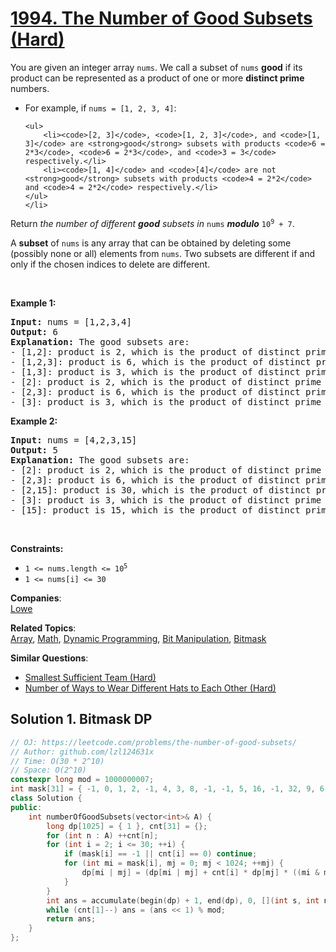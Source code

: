 # [1994. The Number of Good Subsets (Hard)](https://leetcode.com/problems/the-number-of-good-subsets/)

<p>You are given an integer array <code>nums</code>. We call a subset of <code>nums</code> <strong>good</strong> if its product can be represented as a product of one or more <strong>distinct prime</strong> numbers.</p>

<ul>
	<li>For example, if <code>nums = [1, 2, 3, 4]</code>:

	<ul>
		<li><code>[2, 3]</code>, <code>[1, 2, 3]</code>, and <code>[1, 3]</code> are <strong>good</strong> subsets with products <code>6 = 2*3</code>, <code>6 = 2*3</code>, and <code>3 = 3</code> respectively.</li>
		<li><code>[1, 4]</code> and <code>[4]</code> are not <strong>good</strong> subsets with products <code>4 = 2*2</code> and <code>4 = 2*2</code> respectively.</li>
	</ul>
	</li>
</ul>

<p>Return <em>the number of different <strong>good</strong> subsets in </em><code>nums</code><em> <strong>modulo</strong> </em><code>10<sup>9</sup> + 7</code>.</p>

<p>A <strong>subset</strong> of <code>nums</code> is any array that can be obtained by deleting some (possibly none or all) elements from <code>nums</code>. Two subsets are different if and only if the chosen indices to delete are different.</p>

<p>&nbsp;</p>
<p><strong>Example 1:</strong></p>

<pre><strong>Input:</strong> nums = [1,2,3,4]
<strong>Output:</strong> 6
<strong>Explanation:</strong> The good subsets are:
- [1,2]: product is 2, which is the product of distinct prime 2.
- [1,2,3]: product is 6, which is the product of distinct primes 2 and 3.
- [1,3]: product is 3, which is the product of distinct prime 3.
- [2]: product is 2, which is the product of distinct prime 2.
- [2,3]: product is 6, which is the product of distinct primes 2 and 3.
- [3]: product is 3, which is the product of distinct prime 3.
</pre>

<p><strong>Example 2:</strong></p>

<pre><strong>Input:</strong> nums = [4,2,3,15]
<strong>Output:</strong> 5
<strong>Explanation:</strong> The good subsets are:
- [2]: product is 2, which is the product of distinct prime 2.
- [2,3]: product is 6, which is the product of distinct primes 2 and 3.
- [2,15]: product is 30, which is the product of distinct primes 2, 3, and 5.
- [3]: product is 3, which is the product of distinct prime 3.
- [15]: product is 15, which is the product of distinct primes 3 and 5.
</pre>

<p>&nbsp;</p>
<p><strong>Constraints:</strong></p>

<ul>
	<li><code>1 &lt;= nums.length &lt;= 10<sup>5</sup></code></li>
	<li><code>1 &lt;= nums[i] &lt;= 30</code></li>
</ul>


**Companies**:  
[Lowe](https://leetcode.com/company/lowe)

**Related Topics**:  
[Array](https://leetcode.com/tag/array/), [Math](https://leetcode.com/tag/math/), [Dynamic Programming](https://leetcode.com/tag/dynamic-programming/), [Bit Manipulation](https://leetcode.com/tag/bit-manipulation/), [Bitmask](https://leetcode.com/tag/bitmask/)

**Similar Questions**:
* [Smallest Sufficient Team (Hard)](https://leetcode.com/problems/smallest-sufficient-team/)
* [Number of Ways to Wear Different Hats to Each Other (Hard)](https://leetcode.com/problems/number-of-ways-to-wear-different-hats-to-each-other/)

## Solution 1. Bitmask DP

```cpp
// OJ: https://leetcode.com/problems/the-number-of-good-subsets/
// Author: github.com/lzl124631x
// Time: O(30 * 2^10)
// Space: O(2^10)
constexpr long mod = 1000000007;
int mask[31] = { -1, 0, 1, 2, -1, 4, 3, 8, -1, -1, 5, 16, -1, 32, 9, 6, -1, 64, -1, 128, -1, 10, 17, 256, -1, -1, 33, -1, -1, 512, 7 };
class Solution {
public:
    int numberOfGoodSubsets(vector<int>& A) {
        long dp[1025] = { 1 }, cnt[31] = {};
        for (int n : A) ++cnt[n];
        for (int i = 2; i <= 30; ++i) {
            if (mask[i] == -1 || cnt[i] == 0) continue;
            for (int mi = mask[i], mj = 0; mj < 1024; ++mj) {
                dp[mi | mj] = (dp[mi | mj] + cnt[i] * dp[mj] * ((mi & mj) == 0)) % mod;
            }
        }
        int ans = accumulate(begin(dp) + 1, end(dp), 0, [](int s, int n) { return (s + n) % mod; });
        while (cnt[1]--) ans = (ans << 1) % mod;
        return ans;
    }
};
```